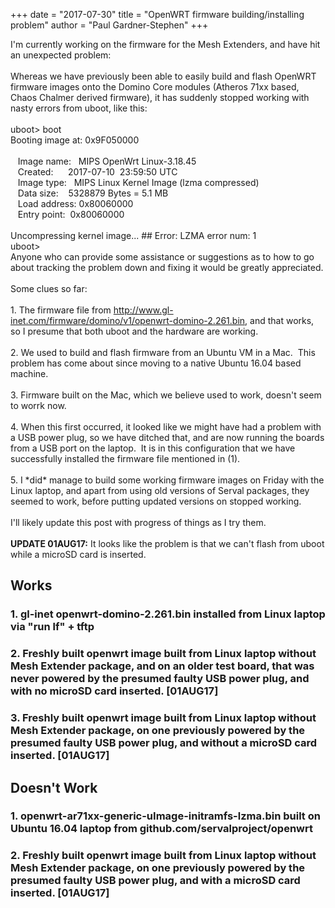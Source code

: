 +++
date = "2017-07-30"
title = "OpenWRT firmware building/installing problem"
author = "Paul Gardner-Stephen"
+++

<div class="post-body entry-content" id="post-body-6241182735065877903" itemprop="description articleBody">
I'm currently working on the firmware for the Mesh Extenders, and have hit an unexpected problem:<br/>
<br/>
Whereas we have previously been able to easily build and flash OpenWRT firmware images onto the Domino Core modules (Atheros 71xx based, Chaos Chalmer derived firmware), it has suddenly stopped working with nasty errors from uboot, like this:<br/>
<br/>
<span>uboot&gt; boot<br/>Booting image at: 0x9F050000<br/><br/>   Image name:   MIPS OpenWrt Linux-3.18.45<br/>   Created:      2017-07-10  23:59:50 UTC<br/>   Image type:   MIPS Linux Kernel Image (lzma compressed)<br/>   Data size:    5328879 Bytes = 5.1 MB<br/>   Load address: 0x80060000<br/>   Entry point:  0x80060000<br/><br/>Uncompressing kernel image... ## Error: LZMA error num: 1<br/>uboot&gt; </span><br/>
Anyone who can provide some assistance or suggestions as to how to go about tracking the problem down and fixing it would be greatly appreciated.<br/>
<br/>
Some clues so far:<br/>
<br/>
1. The firmware file from <a href="http://www.gl-inet.com/firmware/domino/v1/openwrt-domino-2.261.bin">http://www.gl-inet.com/firmware/domino/v1/openwrt-domino-2.261.bin</a>, and that works, so I presume that both uboot and the hardware are working.<br/>
<br/>
2. We used to build and flash firmware from an Ubuntu VM in a Mac.  This problem has come about since moving to a native Ubuntu 16.04 based machine.<br/>
<br/>
3. Firmware built on the Mac, which we believe used to work, doesn't seem to worrk now.<br/>
<br/>
4. When this first occurred, it looked like we might have had a problem with a USB power plug, so we have ditched that, and are now running the boards from a USB port on the laptop.  It is in this configuration that we have successfully installed the firmware file mentioned in (1).<br/>
<br/>
5. I *did* manage to build some working firmware images on Friday with the Linux laptop, and apart from using old versions of Serval packages, they seemed to work, before putting updated versions on stopped working.<br/>
<br/>
I'll likely update this post with progress of things as I try them.<br/>
<br/>
<b>UPDATE 01AUG17:</b> It looks like the problem is that we can't flash from uboot while a microSD card is inserted. <br/>
<h2>
Works</h2>
<h3>
1. gl-inet openwrt-domino-2.261.bin installed from Linux laptop via "run lf" + tftp</h3>
<h3>
2. Freshly built openwrt image built from Linux laptop without Mesh Extender package, and on an older test board, that was never powered by the presumed faulty USB power plug, and with no microSD card inserted. [01AUG17]</h3>
<h3>
3. Freshly built openwrt image built from Linux laptop without Mesh 
Extender package, on one previously powered by 
the presumed faulty USB power plug, and without a microSD card inserted. [01AUG17]</h3>
<h2>
Doesn't Work</h2>
<h3>
1. openwrt-ar71xx-generic-uImage-initramfs-lzma.bin built on Ubuntu 16.04 laptop from github.com/servalproject/openwrt</h3>
<h3>
</h3>
<h3>
2. Freshly built openwrt image built from Linux laptop without Mesh 
Extender package, on one previously powered by 
the presumed faulty USB power plug, and with a microSD card inserted. [01AUG17]</h3>
<h2>
</h2>
<div></div>
</div>
